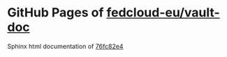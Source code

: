 GitHub Pages of [fedcloud-eu/vault-doc](https://github.com/fedcloud-eu/vault-doc.git)
===
Sphinx html documentation of [76fc82e4](https://github.com/fedcloud-eu/vault-doc/tree/76fc82e4b63dfe3673a44586caabe3050a504ade)
